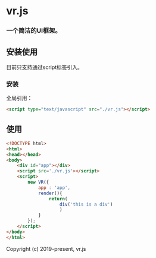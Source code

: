 <h1>
vr.js
    <h3>一个简洁的UI框架。</h3>
</h1>

## 安装使用

目前只支持通过script标签引入。

### 安装

全局引用：

```html
<script type="text/javascript" src="./vr.js"></script>
```

## 使用

```html
<!DOCTYPE html>
<html>
<head></head>
<body>
    <div id="app"></div>
    <script src='./vr.js'></script>
    <script>
        new VR({
            app : 'app',
            render(){
                return(
                    div('this is a div')
                    )
            }
        });
    </script>
</body>
</html>
```

Copyright (c) 2019-present, vr.js
